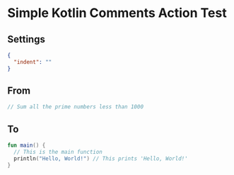 # Simple Kotlin Comments Action Test

## Settings

```json
{
  "indent": ""
}
```

## From

```kotlin
// Sum all the prime numbers less than 1000
```

## To

```kotlin
fun main() {
  // This is the main function
  println("Hello, World!") // This prints 'Hello, World!'
}
```

